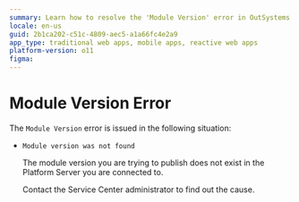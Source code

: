 ```yaml
---
summary: Learn how to resolve the 'Module Version' error in OutSystems 11 (O11) when a module version is missing on the Platform Server.
locale: en-us
guid: 2b1ca202-c51c-4809-aec5-a1a66fc4e2a9
app_type: traditional web apps, mobile apps, reactive web apps
platform-version: o11
figma:
---
```


# Module Version Error

The `Module Version` error is issued in the following situation:

* `Module version was not found`
  
    The module version you are trying to publish does not exist in the Platform Server you are connected to.

    Contact the Service Center administrator to find out the cause.
